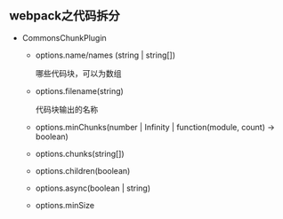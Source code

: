 ## webpack之代码拆分

* CommonsChunkPlugin

    - options.name/names (string | string[])

        哪些代码块，可以为数组

    - options.filename(string)

        代码块输出的名称

    - options.minChunks(number | Infinity | function(module, count) -> boolean)

    - options.chunks(string[])

    - options.children(boolean)

    - options.async(boolean | string)

    - options.minSize
